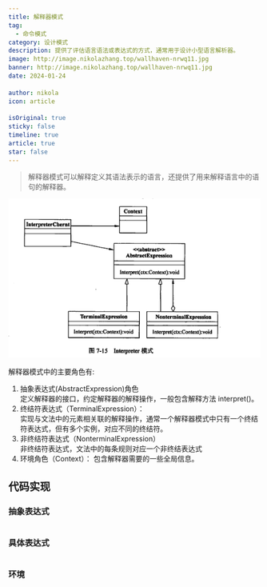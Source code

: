```yaml
---
title: 解释器模式
tag:
  - 命令模式
category: 设计模式
description: 提供了评估语言语法或表达式的方式，通常用于设计小型语言解析器。
image: http://image.nikolazhang.top/wallhaven-nrwq11.jpg
banner: http://image.nikolazhang.top/wallhaven-nrwq11.jpg
date: 2024-01-24

author: nikola
icon: article

isOriginal: true
sticky: false
timeline: true
article: true
star: false
---
```


> 解释器模式可以解释定义其语法表示的语言，还提供了用来解释语言中的语句的解释器。

![20240125231757](https://raw.githubusercontent.com/NikolaZhang/image-blog/main/21-interpreter/20240125231757.png)

解释器模式中的主要角色有:

1. 抽象表达式(AbstractExpression)角色  
   定义解释器的接口，约定解释器的解释操作，一般包含解释方法 interpret()。
2. 终结符表达式（TerminalExpression）：  
   实现与文法中的元素相关联的解释操作，通常一个解释器模式中只有一个终结符表达式，但有多个实例，对应不同的终结符。
3. 非终结符表达式（NonterminalExpression）  
   非终结符表达式，文法中的每条规则对应一个非终结表达式
4. 环境角色（Context）：
   包含解释器需要的一些全局信息。

## 代码实现

### 抽象表达式

```java

```

### 具体表达式

```java

```

### 环境

```java

```


